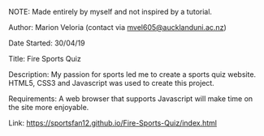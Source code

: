 NOTE: Made entirely by myself and not inspired by a tutorial.

Author: Marion Veloria (contact via mvel605@aucklanduni.ac.nz)

Date Started: 30/04/19

Title: Fire Sports Quiz

Description: My passion for sports led me to create a sports quiz website. HTML5, CSS3 and Javascript was used to create this project.

Requirements: A web browser that supports Javascript will make time on the site more enjoyable.

Link: https://sportsfan12.github.io/Fire-Sports-Quiz/index.html

